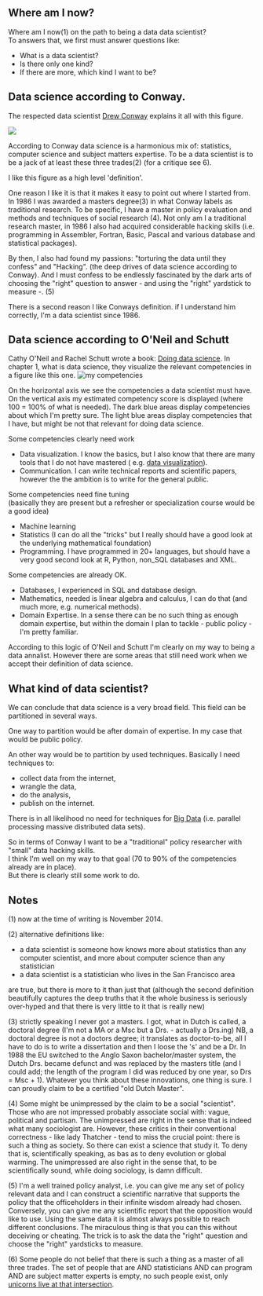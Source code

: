 
## Where am I now?

Where am I now(1) on the path to being a data data scientist?  
To answers that, we first must answer questions like:  

- What is a data scientist? 
- Is there only one kind? 
- If there are more, which kind I want to be?

## Data science according to Conway. 

The respected data scientist [Drew Conway](http://drewconway.com/) explains it all with this figure.

![](http://i.imgur.com/tGTySSb.jpg)

According to Conway data science is a harmonious mix of: statistics, computer science and subject matters expertise. To be a data scientist is to be a jack of at least these three trades(2) (for a critique see 6). 

I like this figure as a high level 'definition'.  

One reason I like it is that it makes it easy to point out where I started from. In 1986 I was awarded a masters degree(3) in what Conway labels as traditional research. To be specific, I have a master in policy evaluation and methods and techniques of social research (4). Not only am I a traditional research master, in 1986 I also had acquired considerable hacking skills (i.e. programming in Assembler, Fortran, Basic, Pascal and various database and statistical packages).  

By then, I also had found my passions: "torturing the data until they confess" and "Hacking". (the deep drives of data science according to Conway). And I must confess to be endlessly fascinated by the dark arts of choosing the "right" question to answer - and using the "right" yardstick to measure -. (5)
 
There is a second reason I like Conways definition. if I understand him correctly, I'm a data scientist since 1986.

## Data science according to O'Neil and Schutt
Cathy O'Neil and Rachel Schutt wrote a book: [Doing data science](http://www.amazon.com/Doing-Data-Science-Cathy-ONeil/dp/1449358659). In chapter 1, what is data science, they visualize the relevant competencies in a figure like this one.
![my competencies](http://i.imgur.com/QmS4MPY.jpg)

On the horizontal axis we see the competencies a data scientist must have. On the vertical axis my estimated competency score is displayed (where 100 = 100% of what is needed). The dark blue areas display competencies about which I'm pretty sure. The light blue areas display competencies that I have, but might be not that relevant for doing data science.

Some competencies clearly need work
- Data visualization. I know the basics, but I also know that there are many tools that I do not have mastered ( e.g. [data visualization](http://www.amazon.co.uk/Data-Visualization-Dummies-Mico-Yuk/dp/1118502892/ref=sr_1_3?s=books&ie=UTF8&qid=1419412617&sr=1-3&keywords=data+visualization)).
- Communication. I can write technical reports and scientific papers, however the the ambition is to write for the general public.

Some competencies need fine tuning   
(basically they are present but a refresher or specialization course would be a good idea)  
- Machine learning
- Statistics (I can do all the "tricks" but I really should have a good look at the underlying mathematical foundation)
- Programming. I have programmed in 20+ languages, but should have a very good second look at R, Python, non_SQL databases and XML.  

Some competencies are already OK.
- Databases, I experienced in SQL and database design.
- Mathematics, needed is linear algebra and calculus, I can do that (and much more, e.g. numerical methods).
- Domain Expertise. In a sense there can be no such thing as enough domain expertise, but within the domain I plan to tackle - public policy - I'm pretty familiar.       

According to this logic of O'Neil and Schutt I'm clearly on my way to being a data annalist. However there are some areas that still need work when we accept their definition of data science. 

## What kind of data scientist? 
We can conclude that data science is a very broad field. This field can be partitioned in several ways.  

One way to partition would be after domain of expertise. In my case that would be public policy.

An other way would be to partition by used techniques. Basically I need techniques to:
- collect data from the internet, 
- wrangle the data,
- do the analysis,
- publish on  the internet.

There is in all likelihood no need for techniques for [Big Data](http://en.wikipedia.org/wiki/Big_data) (i.e. parallel processing massive distributed data sets).    

So in terms of Conway I want to be a "traditional" policy researcher with "small" data hacking skills.  
I think I'm well on my way to that goal (70 to 90% of the competencies already are in place).   
But there is clearly still some work to do.

## Notes
(1) now at the time of writing is November 2014.  

(2) alternative definitions like: 
- a data scientist is someone how knows more about statistics than any computer scientist, and more about computer science than any statistician
- a data scientist is a statistician who lives in the San Francisco area

are true, but there is more to it than just that (although the second definition beautifully captures the deep truths that it the whole business is seriously over-hyped and that there is very little to it that is really new)  

(3) strictly speaking I never got a masters. I got, what in Dutch is called, a doctoral degree (I'm not a MA or a Msc but a Drs. - actually a Drs.ing) NB, a doctoral degree is not a doctors degree; it translates as doctor-to-be, all I have to do is to write a dissertation and then I loose the 's' and be a Dr. In 1988 the EU switched to the Anglo Saxon bachelor/master system, the Dutch Drs. became defunct and was replaced by the masters title (and I could add; the length of the program I did was reduced by one year, so Drs = Msc + 1). Whatever you think about these innovations, one thing is sure. I can proudly claim to be a certified "old Dutch Master".  

(4) Some might be unimpressed by the claim to be a social "scientist". Those who are not impressed probably associate social with: vague, political and partisan. The unimpressed are right in the sense that is indeed what many sociologist are. However, these critics in their conventional correctness - like lady Thatcher - tend to miss the crucial point: there is such a thing as society. So there can exist a science that study it. To deny that is, scientifically speaking, as bas as to deny evolution or global warming. The unimpressed are also right in the sense that, to be scientifically sound, while doing sociology, is damn difficult.

(5) I'm a well trained policy analyst, i.e. you can give me any set of policy relevant data and I can construct a scientific narrative that supports the policy that the officeholders in their infinite wisdom already had chosen. Conversely, you can give me any scientific report that the opposition would like to use. Using the same data it is almost always possible to reach different conclusions. The miraculous thing is that you can this without deceiving or cheating. The trick is to ask the data the "right" question and choose the "right" yardsticks to measure. 

(6) Some people do not belief that there is such a thing as a master of all three trades. The set of people that are AND statisticians AND can program AND are subject matter experts is empty, no such people exist, only [unicorns live at that intersection](http://robjhyndman.com/hyndsight/am-i-a-data-scientist/).    